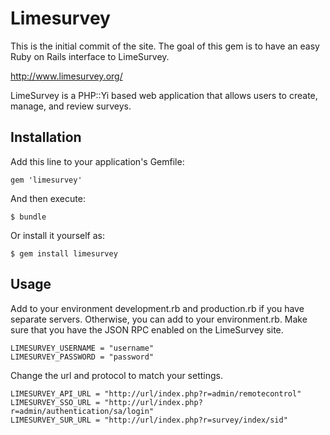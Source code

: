 # Limesurvey

This is the initial commit of the site. The goal of this gem is to have an easy Ruby on Rails interface to
LimeSurvey.

http://www.limesurvey.org/

LimeSurvey is a PHP::Yi based web application that allows users to create, manage, and review surveys.

## Installation

Add this line to your application's Gemfile:

    gem 'limesurvey'

And then execute:

    $ bundle

Or install it yourself as:

    $ gem install limesurvey

## Usage

Add to your environment development.rb and production.rb if you have separate servers. Otherwise, you can add 
to your environment.rb. Make sure that you have the JSON RPC enabled on the LimeSurvey site.

	LIMESURVEY_USERNAME = "username"
	LIMESURVEY_PASSWORD = "password"

Change the url and protocol to match your settings.

  	LIMESURVEY_API_URL = "http://url/index.php?r=admin/remotecontrol"  
  	LIMESURVEY_SSO_URL = "http://url/index.php?r=admin/authentication/sa/login"
  	LIMESURVEY_SUR_URL = "http://url/index.php?r=survey/index/sid"
